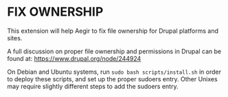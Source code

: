 FIX OWNERSHIP
=============

This extension will help Aegir to fix file ownership for Drupal platforms and
sites.

A full discussion on proper file ownership and permissions in Drupal can be
found at: https://www.drupal.org/node/244924

On Debian and Ubuntu systems, run `sudo bash scripts/install.sh` in order to
deploy these scripts, and set up the proper sudoers entry. Other Unixes may
require slightly different steps to add the sudoers entry.

